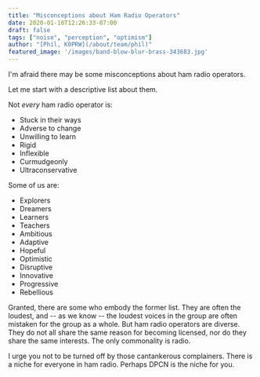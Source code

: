 ```yaml
---
title: "Misconceptions about Ham Radio Operators"
date: 2020-01-16T12:26:33-07:00
draft: false
tags: ["noise", "perception", "optimism"]
author: "[Phil, K0PRW](/about/team/phil)"
featured_image: '/images/band-blow-blur-brass-343683.jpg'
---
```


I'm afraid there may be some misconceptions about ham radio operators.

<!--more-->

Let me start with a descriptive list about them.

Not *every* ham radio operator is:

* Stuck in their ways
* Adverse to change
* Unwilling to learn
* Rigid
* Inflexible
* Curmudgeonly
* Ultraconservative

Some of us are:

* Explorers
* Dreamers
* Learners
* Teachers
* Ambitious
* Adaptive
* Hopeful
* Optimistic
* Disruptive
* Innovative
* Progressive
* Rebellious

Granted, there are some who embody the former list. They are often the loudest, and -- as we know -- the loudest voices in the group are often mistaken for the group as a whole. But ham radio operators are diverse. They do not all share the same reason for becoming licensed, nor do they share the same interests. The only commonality is radio.

I urge you not to be turned off by those cantankerous complainers. There is a niche for everyone in ham radio. Perhaps DPCN is the niche for you.